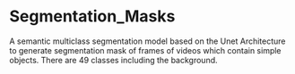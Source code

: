 # Segmentation_Masks

A semantic multiclass segmentation model based on the Unet Architecture to generate segmentation mask of frames of videos which contain simple objects.
There are 49 classes including the background.
